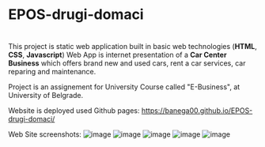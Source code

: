 # EPOS-drugi-domaci
# 
This project is static web application built in basic web technologies (**HTML**, **CSS**, **Javascript**)
Web App is internet presentation of a **Car Center Business** which offers brand new and used cars, rent a car services, car reparing and maintenance.

Project is an assignement for University Course called "E-Business", at University of Belgrade.

Website is deployed used Github pages: https://banega00.github.io/EPOS-drugi-domaci/

Web Site screenshots:
![image](https://user-images.githubusercontent.com/44339816/179775565-f96cfe68-9d11-45fa-a87e-21df7eb36f6d.png)
![image](https://user-images.githubusercontent.com/44339816/179775845-459181e0-80a6-4e25-a166-46d378daf75e.png)
![image](https://user-images.githubusercontent.com/44339816/179775805-7171e616-1ab4-4d55-8c1d-77d56cebea97.png)
![image](https://user-images.githubusercontent.com/44339816/179775924-4cd17999-ad0c-4105-91a3-2c9e7e148632.png)
![image](https://user-images.githubusercontent.com/44339816/179775983-c08210c3-ff1a-4a3d-9f19-6d90166455b8.png)

